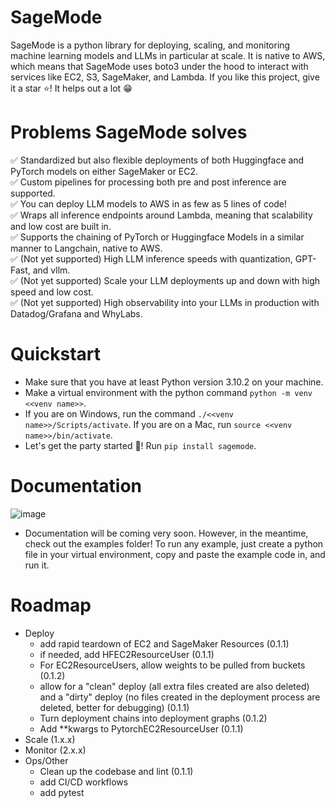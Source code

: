 # SageMode
SageMode is a python library for deploying, scaling, and monitoring machine learning models and LLMs in particular at scale. It is native to AWS, which means that SageMode uses boto3 under the hood to interact with services like EC2, S3, SageMaker, and Lambda. If you like this project, give it a star ⭐! It helps out a lot 😁

# Problems SageMode solves
✅ Standardized but also flexible deployments of both Huggingface and PyTorch models on either SageMaker or EC2.   
✅ Custom pipelines for processing both pre and post inference are supported.   
✅ You can deploy LLM models to AWS in as few as 5 lines of code!  
✅ Wraps all inference endpoints around Lambda, meaning that scalability and low cost are built in.  
✅ Supports the chaining of PyTorch or Huggingface Models in a similar manner to Langchain, native to AWS.  
✅ (Not yet supported) High LLM inference speeds with quantization, GPT-Fast, and vllm.   
✅ (Not yet supported) Scale your LLM deployments up and down with high speed and low cost.  
✅ (Not yet supported) High observability into your LLMs in production with Datadog/Grafana and WhyLabs.  

# Quickstart
- Make sure that you have at least Python version 3.10.2 on your machine.
- Make a virtual environment with the python command `python -m venv <<venv name>>`.
- If you are on Windows, run the command `./<<venv name>>/Scripts/activate`. If you are on a Mac, run `source <<venv name>>/bin/activate`.
- Let's get the party started 🎉! Run `pip install sagemode`.

 # Documentation
 ![image](https://github.com/MDK8888/SageMode/assets/79173446/b3be1ce0-8fb8-4b0a-a729-c64afb348685)
 - Documentation will be coming very soon. However, in the meantime, check out the examples folder! To run any example, just create a python file in your virtual environment, copy and paste the example code in, and run it.

 # Roadmap
 - Deploy
   - add rapid teardown of EC2 and SageMaker Resources (0.1.1)
   - if needed, add HFEC2ResourceUser (0.1.1)
   - For EC2ResourceUsers, allow weights to be pulled from buckets (0.1.2)
   - allow for a "clean" deploy (all extra files created are also deleted) and a "dirty" deploy (no files created in the deployment process are deleted, better for debugging) (0.1.1)
   - Turn deployment chains into deployment graphs (0.1.2)
   - Add **kwargs to PytorchEC2ResourceUser (0.1.1)
 - Scale (1.x.x)
 - Monitor (2.x.x)
 - Ops/Other
   - Clean up the codebase and lint (0.1.1)
   - add CI/CD workflows
   - add pytest



 
